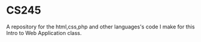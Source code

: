 # CS245
A repository for the html,css,php and other languages's code I make for this Intro to Web Application class.

